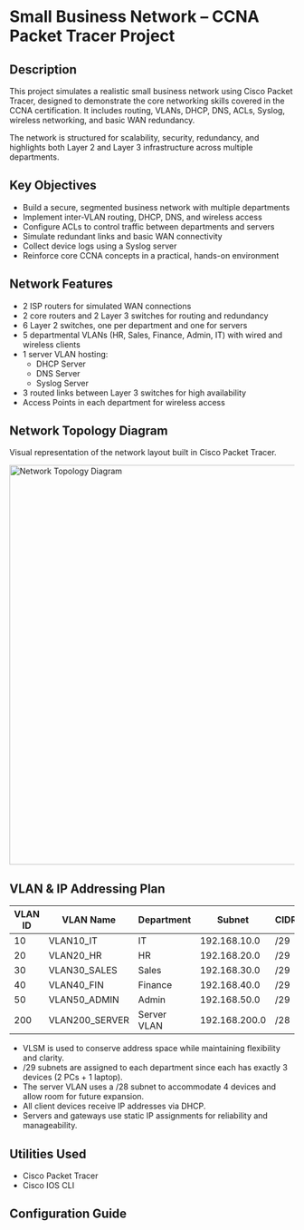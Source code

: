 # Small Business Network – CCNA Packet Tracer Project


## Description

This project simulates a realistic small business network using Cisco Packet Tracer, designed to demonstrate the core networking skills covered in the CCNA certification. It includes routing, VLANs, DHCP, DNS, ACLs, Syslog, wireless networking, and basic WAN redundancy.

The network is structured for scalability, security, redundancy, and highlights both Layer 2 and Layer 3 infrastructure across multiple departments.


## Key Objectives

- Build a secure, segmented business network with multiple departments
- Implement inter-VLAN routing, DHCP, DNS, and wireless access
- Configure ACLs to control traffic between departments and servers
- Simulate redundant links and basic WAN connectivity
- Collect device logs using a Syslog server
- Reinforce core CCNA concepts in a practical, hands-on environment


## Network Features

- 2 ISP routers for simulated WAN connections
- 2 core routers and 2 Layer 3 switches for routing and redundancy
- 6 Layer 2 switches, one per department and one for servers
- 5 departmental VLANs (HR, Sales, Finance, Admin, IT) with wired and wireless clients
- 1 server VLAN hosting:
  - DHCP Server
  - DNS Server
  - Syslog Server
- 3 routed links between Layer 3 switches for high availability
- Access Points in each department for wireless access


## Network Topology Diagram

Visual representation of the network layout built in Cisco Packet Tracer.

<img width="1191" height="705" alt="Network Topology Diagram" src="https://github.com/user-attachments/assets/66fc5e3f-a592-44f3-a814-9c2b409da16a" />


## VLAN & IP Addressing Plan

| VLAN ID | VLAN Name       | Department   | Subnet             | CIDR | Usable IPs | Default Gateway |
|---------|------------------|--------------|---------------------|------|------------|-----------------|
| 10      | VLAN10_IT        | IT           | 192.168.10.0        | /29  | 6          | 192.168.10.1    |
| 20      | VLAN20_HR        | HR           | 192.168.20.0        | /29  | 6          | 192.168.20.1    |
| 30      | VLAN30_SALES     | Sales        | 192.168.30.0        | /29  | 6          | 192.168.30.1    |
| 40      | VLAN40_FIN       | Finance      | 192.168.40.0        | /29  | 6          | 192.168.40.1    |
| 50      | VLAN50_ADMIN     | Admin        | 192.168.50.0        | /29  | 6          | 192.168.50.1    |
| 200     | VLAN200_SERVER   | Server VLAN  | 192.168.200.0       | /28  | 14         | 192.168.200.1   |

- VLSM is used to conserve address space while maintaining flexibility and clarity.
- /29 subnets are assigned to each department since each has exactly 3 devices (2 PCs + 1 laptop).
- The server VLAN uses a /28 subnet to accommodate 4 devices and allow room for future expansion.
- All client devices receive IP addresses via DHCP.
- Servers and gateways use static IP assignments for reliability and manageability.


## Utilities Used
* Cisco Packet Tracer
* Cisco IOS CLI


## Configuration Guide
